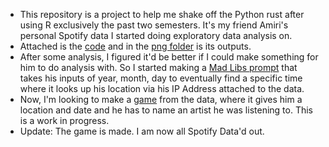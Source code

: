 - This repository is a project to help me shake off the Python rust after using R exclusively the past two semesters. It's my friend Amiri's personal Spotify data I started doing exploratory data analysis on.  
- Attached is the [code](https://github.com/lukebeebe/Spotify-Data/blob/main/Amiri%20Analysis.py) and in the [png folder](https://github.com/lukebeebe/Spotify-Data/tree/main/png) is its outputs.  
- After some analysis, I figured it'd be better if I could make something for him to do analysis with. So I started making a [Mad Libs prompt](https://github.com/lukebeebe/Spotify-Data/blob/main/Song%20and%20Location.py) that takes his inputs of year, month, day to eventually find a specific time where it looks up his location via his IP Address attached to the data.  
- Now, I'm looking to make a [game](https://github.com/lukebeebe/Spotify-Data/blob/main/Guessing%20Game.py) from the data, where it gives him a location and date and he has to name an artist he was listening to. This is a work in progress.  
- Update: The game is made. I am now all Spotify Data'd out.
